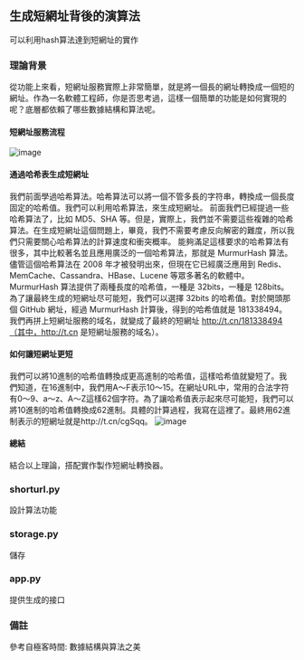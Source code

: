 ## 生成短網址背後的演算法
可以利用hash算法達到短網址的實作
### 理論背景
從功能上來看，短網址服務實際上非常簡單，就是將一個長的網址轉換成一個短的網址。作為一名軟體工程師，你是否思考過，這樣一個簡單的功能是如何實現的呢？底層都依賴了哪些數據結構和算法呢。
#### 短網址服務流程
![image](https://github.com/patrick0516/alg112a/assets/109636871/cc89f041-a253-439f-b65e-c1a146c5f1de)
#### 通過哈希表生成短網址
我們前面學過哈希算法。哈希算法可以將一個不管多長的字符串，轉換成一個長度固定的哈希值。我們可以利用哈希算法，來生成短網址。
前面我們已經提過一些哈希算法了，比如 MD5、SHA 等。但是，實際上，我們並不需要這些複雜的哈希算法。在生成短網址這個問題上，畢竟，我們不需要考慮反向解密的難度，所以我們只需要關心哈希算法的計算速度和衝突概率。
能夠滿足這樣要求的哈希算法有很多，其中比較著名並且應用廣泛的一個哈希算法，那就是 MurmurHash 算法。儘管這個哈希算法在 2008 年才被發明出來，但現在它已經廣泛應用到 Redis、MemCache、Cassandra、HBase、Lucene 等眾多著名的軟體中。
MurmurHash 算法提供了兩種長度的哈希值，一種是 32bits，一種是 128bits。為了讓最終生成的短網址尽可能短，我們可以選擇 32bits 的哈希值。對於開頭那個 GitHub 網址，經過 MurmurHash 計算後，得到的哈希值就是 181338494。我們再拼上短網址服務的域名，就變成了最終的短網址 http://t.cn/181338494（其中，http://t.cn 是短網址服務的域名）。
#### 如何讓短網址更短
我們可以將10進制的哈希值轉換成更高進制的哈希值，這樣哈希值就變短了。我們知道，在16進制中，我們用A～F表示10～15。在網址URL中，常用的合法字符有0～9、a～z、A～Z這樣62個字符。為了讓哈希值表示起來尽可能短，我們可以將10進制的哈希值轉換成62進制。具體的計算過程，我寫在這裡了。最終用62進制表示的短網址就是http://t.cn/cgSqq。
![image](https://github.com/patrick0516/alg112a/assets/109636871/255c9c38-bf48-4788-b29d-d5383c10ace8)

#### 總結
結合以上理論，搭配實作製作短網址轉換器。

### shorturl.py
設計算法功能

### storage.py
儲存

### app.py
提供生成的接口

### 備註
參考自極客時間: 數據結構與算法之美
